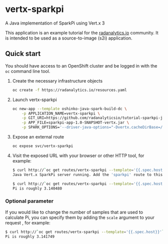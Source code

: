 # vertx-sparkpi
A Java implementation of SparkPi using Vert.x 3

This application is an example tutorial for the
[radanalytics.io](https://radanalytics.io) community. It is intended to be
used as a source-to-image (s2i) application.

## Quick start

You should have access to an OpenShift cluster and be logged in with the
`oc` command line tool.

1. Create the necessary infrastructure objects
   ```bash
   oc create -f https://radanalytics.io/resources.yaml
   ```

1. Launch vertx-sparkpi
   ```bash
   oc new-app --template oshinko-java-spark-build-dc \
       -p APPLICATION_NAME=vertx-sparkpi \
       -p GIT_URI=https://github.com/radanalyticsio/tutorial-sparkpi-java-vertx \
       -p APP_FILE=sparkpi-app-1.0-SNAPSHOT-vertx.jar \
       -p SPARK_OPTIONS='--driver-java-options="-Dvertx.cacheDirBase=/tmp/vertx-cache"'
   ```

1. Expose an external route
   ```bash
   oc expose svc/vertx-sparkpi
   ```

1. Visit the exposed URL with your browser or other HTTP tool, for example:
   ```bash
   $ curl http://`oc get routes/vertx-sparkpi --template='{{.spec.host}}'`
   Java Vert.x SparkPi server running. Add the 'sparkpi' route to this URL to invoke the app.

   $ curl http://`oc get routes/vertx-sparkpi --template='{{.spec.host}}'`/sparkpi
   Pi is roughly 3.140480
   ```

### Optional parameter

If you would like to change the number of samples that are used to calculate
Pi, you can specify them by adding the `scale` argument to your request
, for example:

```bash
$ curl http://`oc get routes/vertx-sparkpi --template='{{.spec.host}}'`/sparkpi?scale=10
Pi is roughly 3.141749
```
